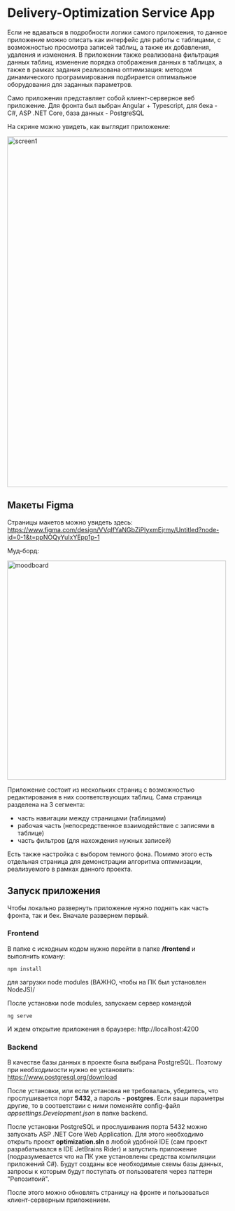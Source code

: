# Delivery-Optimization Service App

Если не вдаваться в подробности логики самого приложения, то данное приложение можно описать как интерфейс для работы с таблицами, с возможностью просмотра записей таблиц, а также их добавления, удаления и изменения. В приложении также реализована фильтрация данных таблиц, изменение порядка отображения данных в таблицах, а также в рамках задания реализована оптимизация: методом динамического программирования подбирается оптимальное оборудования для заданных параметров.

Само приложения представляет собой клиент-серверное веб приложение. Для фронта был выбран Angular + Typescript, для бека - C#, ASP .NET Core, база данных - PostgreSQL

На скрине можно увидеть, как выглядит приложение:

<img src="https://github.com/Demonex/project1/assets/63501751/9f6204e5-383f-4d18-8eb3-b5eb8dd0de3b" alt="screen1" width="800" />

## Макеты Figma

Страницы макетов можно увидеть здесь: https://www.figma.com/design/VVqIfYaNGbZiPIyxmEjrmy/Untitled?node-id=0-1&t=ppNOQyYuIxYEpp1p-1

Муд-борд:

<img src="https://github.com/Demonex/project1/assets/63501751/d6e441a7-950d-4d2c-a464-0e33cea99b1b" alt="moodboard" width="500"/>

Приложение состоит из нескольких страниц с возможностью редактирования в них соответствующих таблиц. Сама страница разделена на 3 сегмента:
* часть навигации между страницами (таблицами)
* рабочая часть (непосредственное взаимодействие с записями в таблице)
* часть фильтров (для нахождения нужных записей)

Есть также настройка с выбором темного фона. Помимо этого есть отдельная страница для демонстрации алгоритма оптимизации, реализуемого в рамках данного проекта.

## Запуск приложения

Чтобы локально развернуть приложение нужно поднять как часть фронта, так и бек. Вначале развернем первый.

### Frontend

В папке с исходным кодом нужно перейти в папке **/frontend** и выполнить коману:
```
npm install
```
для загрузки node modules (ВАЖНО, чтобы на ПК был установлен NodeJS)/

После установки node modules, запускаем сервер командой
```
ng serve

```
И ждем открытие приложения в браузере: http://localhost:4200

### Backend

В качестве базы данных в проекте была выбрана PostgreSQL. Поэтому при необходимости нужно ее установить: https://www.postgresql.org/download

После установки, или если установка не требовалась, убедитесь, что прослушивается порт **5432**, а пароль - **postgres**. Если ваши параметры другие, то в соответствии с ними поменяйте config-файл *appsettings.Development.json* в папке backend.

После установки PostgreSQL и прослушивания порта 5432 можно запускать ASP .NET Core Web Application. Для этого необходимо открыть проект **optimization.sln** в любой удобной IDE (сам проект разрабатывался в IDE JetBrains Rider) и запустить приложение (подразумевается что на ПК уже установлены средства компиляции приложений C#). Будут созданы все необходимые схемы базы данных, запросы к которым будут поступать от пользователя через паттерн "Репозитоий".

После этого можно обновлять страницу на фронте и пользоваться клиент-серверным приложением.

